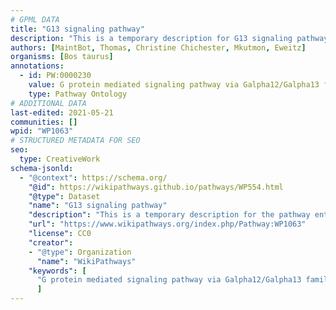 ```yaml
---
# GPML DATA
title: "G13 signaling pathway"
description: "This is a temporary description for G13 signaling pathway"
authors: [MaintBot, Thomas, Christine Chichester, Mkutmon, Eweitz]
organisms: [Bos taurus]
annotations:
  - id: PW:0000230
    value: G protein mediated signaling pathway via Galpha12/Galpha13 family
    type: Pathway Ontology
# ADDITIONAL DATA
last-edited: 2021-05-21
communities: []
wpid: "WP1063"
# STRUCTURED METADATA FOR SEO
seo:
  type: CreativeWork
schema-jsonld:
  - "@context": https://schema.org/
    "@id": https://wikipathways.github.io/pathways/WP554.html
    "@type": Dataset
    "name": "G13 signaling pathway"
    "description": "This is a temporary description for the pathway entitled: G13 signaling pathway"
    "url": "https://www.wikipathways.org/index.php/Pathway:WP1063"
    "license": CC0
    "creator":
    - "@type": Organization
      "name": "WikiPathways"
    "keywords": [
      "G protein mediated signaling pathway via Galpha12/Galpha13 family",
      ]
---
```

